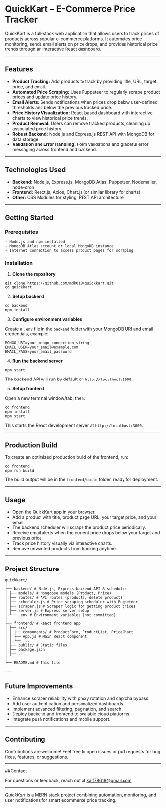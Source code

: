 # QuickKart – E-Commerce Price Tracker

QuickKart is a full-stack web application that allows users to track prices of products across popular e-commerce platforms. It automates price monitoring, sends email alerts on price drops, and provides historical price trends through an interactive React dashboard.

---

## Features

- **Product Tracking:** Add products to track by providing title, URL, target price, and email.
- **Automated Price Scraping:** Uses Puppeteer to regularly scrape product prices and update price history.
- **Email Alerts:** Sends notifications when prices drop below user-defined thresholds and below the previous tracked price.
- **Price History Visualization:** React-based dashboard with interactive charts to view historical price trends.
- **Product Removal:** Users can remove tracked products, cleaning up associated price history.
- **Robust Backend:** Node.js and Express.js REST API with MongoDB for data storage.
- **Validation and Error Handling:** Form validations and graceful error messaging across frontend and backend.

---

## Technologies Used

- **Backend:** Node.js, Express.js, MongoDB Atlas, Puppeteer, Nodemailer, node-cron
- **Frontend:** React.js, Axios, Chart.js (or similar library for charts)
- **Other:** CSS Modules for styling, REST API architecture

---

## Getting Started

### Prerequisites
```
- Node.js and npm installed
- MongoDB Atlas account or local MongoDB instance
- Internet connection to access product pages for scraping
```
### Installation

1. **Clone the repository**
```
git clone https://github.com/mdk018/quickkart.git
cd quickkart
```

2. **Setup backend**
```
cd backend
npm install
```

3. **Configure environment variables**

Create a `.env` file in the `backend` folder with your MongoDB URI and email credentials, example:
```
MONGO_URI=your_mongo_connection_string
EMAIL_USER=your_email@example.com
EMAIL_PASS=your_email_password
```

4. **Run the backend server**
```
npm start
```


The backend API will run by default on `http://localhost:5000`.

5. **Setup frontend**

Open a new terminal window/tab, then:
```
cd frontend
npm install
npm start
```


This starts the React development server at `http://localhost:3000`.

---

## Production Build

To create an optimized production build of the frontend, run:
```
cd frontend
npm run build
```


The build output will be in the `frontend/build` folder, ready for deployment.

---

## Usage

- Open the QuickKart app in your browser.
- Add a product with title, product page URL, your target price, and your email.
- The backend scheduler will scrape the product price periodically.
- Receive email alerts when the current price drops below your target and previous price.
- Track price history visually via interactive charts.
- Remove unwanted products from tracking anytime.

---

## Project Structure
```
quickkart/
│
├── backend/ # Node.js, Express backend API & scheduler
│ ├── models/ # Mongoose models (Product, Price)
│ ├── routes/ # API routes (products, delete product)
│ ├── scheduler.js # Price scraping scheduler with Puppeteer
│ ├── scraper.js # Scraper logic for getting product prices
│ ├── server.js # Express server setup
│ └── .env # Environment variables (not committed)
│
├── frontend/ # React frontend app
│ ├── src/
│ │ ├── components/ # ProductForm, ProductList, PriceChart
│ │ ├── App.js # Main React component
│ │ └── ...
│ ├── public/ # Static files
│ ├── package.json
│ ├── ...
│
└── README.md # This file

---
```

## Future Improvements

- Enhance scraper reliability with proxy rotation and captcha bypass.
- Add user authentication and personalized dashboards.
- Implement advanced filtering, pagination, and search.
- Deploy backend and frontend to scalable cloud platforms.
- Integrate push notifications and mobile support.

---

## Contributing

Contributions are welcome! Feel free to open issues or pull requests for bug fixes, features, or suggestions.

---

##Contact

For questions or feedback, reach out at kaif78618@gmail.com

---

*QuickKart* is a MERN stack project combining automation, monitoring, and user notifications for smart ecommerce price tracking.
